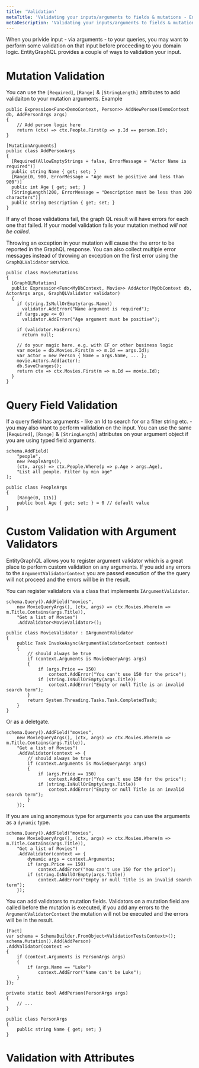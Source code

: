 ```yaml
---
title: 'Validation'
metaTitle: 'Validating your inputs/arguments to fields & mutations - EntityGraphQL'
metaDescription: 'Validating your inputs/arguments to fields & mutations'
---
```


When you privide input - via arguments - to your queries, you may want to perform some validation on that input before proceeding to you domain logic. EntityGraphQL provides a couple of ways to validation your input.

# Mutation Validation

You can use the `[Required]`, `[Range]` & `[StringLength]` attributes to add validaiton to your mutation arguments. Example

```
public Expression<Func<DemoContext, Person>> AddNewPerson(DemoContext db, AddPersonArgs args)
{
    // Add person logic here
    return (ctx) => ctx.People.First(p => p.Id == person.Id);
}

[MutationArguments]
public class AddPersonArgs
{
  [Required(AllowEmptyStrings = false, ErrorMessage = "Actor Name is required")]
  public string Name { get; set; }
  [Range(0, 900, ErrorMessage = "Age must be positive and less than 900")]
  public int Age { get; set; }
  [StringLength(200, ErrorMessage = "Description must be less than 200 characters")]
  public string Description { get; set; }
}
```

If any of those validations fail, the graph QL result will have errors for each one that failed. If your model validation fails your mutation method _will not be called_.

Throwing an exception in your mutation will cause the the error to be reported in the GraphQL response. You can also collect multiple error messages instead of throwing an exception on the first error using the `GraphQLValidator` service.

```
public class MovieMutations
{
  [GraphQLMutation]
  public Expression<Func<MyDbContext, Movie>> AddActor(MyDbContext db, ActorArgs args, GraphQLValidator validator)
  {
    if (string.IsNullOrEmpty(args.Name))
      validator.AddError("Name argument is required");
    if (args.age <= 0)
      validator.AddError("Age argument must be positive");

    if (validator.HasErrors)
      return null;

    // do your magic here. e.g. with EF or other business logic
    var movie = db.Movies.First(m => m.Id == args.Id);
    var actor = new Person { Name = args.Name, ... };
    movie.Actors.Add(actor);
    db.SaveChanges();
    return ctx => ctx.Movies.First(m => m.Id == movie.Id);
  }
}
```

# Query Field Validation

If a query field has arguments - like an Id to search for or a filter string etc. - you may also want to perform validation on the input. You can use the same `[Required]`, `[Range]` & `[StringLength]` attributes on your argument object if you are using typed field arguments.

```
schema.AddField(
    "people",
    new PeopleArgs(),
    (ctx, args) => ctx.People.Where(p => p.Age > args.Age),
    "List all people. Filter by min age"
);

public class PeopleArgs
{
    [Range(0, 115)]
    public bool Age { get; set; } = 0 // default value
}
```

# Custom Validation with Argument Validators

EntityGraphQL allows you to register argument validator which is a great place to perform custom validation on any arguments. If you add any errors to the `ArgumentValidatorContext` you are passed execution of the the query will not proceed and the errors will be in the result.

You can register validators via a class that implements `IArgumentValidator`.

```
schema.Query().AddField("movies",
    new MovieQueryArgs(), (ctx, args) => ctx.Movies.Where(m => m.Title.Contains(args.Title)),
    "Get a list of Movies")
    .AddValidator<MovieValidator>();

public class MovieValidator : IArgumentValidator
{
    public Task InvokeAsync(ArgumentValidatorContext context)
    {
        // should always be true
        if (context.Arguments is MovieQueryArgs args)
        {
            if (args.Price == 150)
                context.AddError("You can't use 150 for the price");
            if (string.IsNullOrEmpty(args.Title))
                context.AddError("Empty or null Title is an invalid search term");
        }
        return System.Threading.Tasks.Task.CompletedTask;
    }
}
```

Or as a deletgate.

```
schema.Query().AddField("movies",
    new MovieQueryArgs(), (ctx, args) => ctx.Movies.Where(m => m.Title.Contains(args.Title)),
    "Get a list of Movies")
    .AddValidator(context => {
        // should always be true
        if (context.Arguments is MovieQueryArgs args)
        {
            if (args.Price == 150)
                context.AddError("You can't use 150 for the price");
            if (string.IsNullOrEmpty(args.Title))
                context.AddError("Empty or null Title is an invalid search term");
        }
    });
```

If you are using anonymous type for arguments you can use the arguments as a `dynamic` type.

```
schema.Query().AddField("movies",
    new MovieQueryArgs(), (ctx, args) => ctx.Movies.Where(m => m.Title.Contains(args.Title)),
    "Get a list of Movies")
    .AddValidator(context => {
        dynamic args = context.Arguments;
        if (args.Price == 150)
            context.AddError("You can't use 150 for the price");
        if (string.IsNullOrEmpty(args.Title))
            context.AddError("Empty or null Title is an invalid search term");
    });
```

You can add validators to mutation fields. Validators on a mutation field are called before the mutation is executed, if you add any errors to the `ArgumentValidatorContext` the mutation will not be executed and the errors will be in the result.

```
[Fact]
var schema = SchemaBuilder.FromObject<ValidationTestsContext>();
schema.Mutation().Add(AddPerson)
.AddValidator(context =>
{
    if (context.Arguments is PersonArgs args)
    {
        if (args.Name == "Luke")
            context.AddError("Name can't be Luke");
    }
});

private static bool AddPerson(PersonArgs args)
{
    // ...
}

public class PersonArgs
{
    public string Name { get; set; }
}
```

# Validation with Attributes
